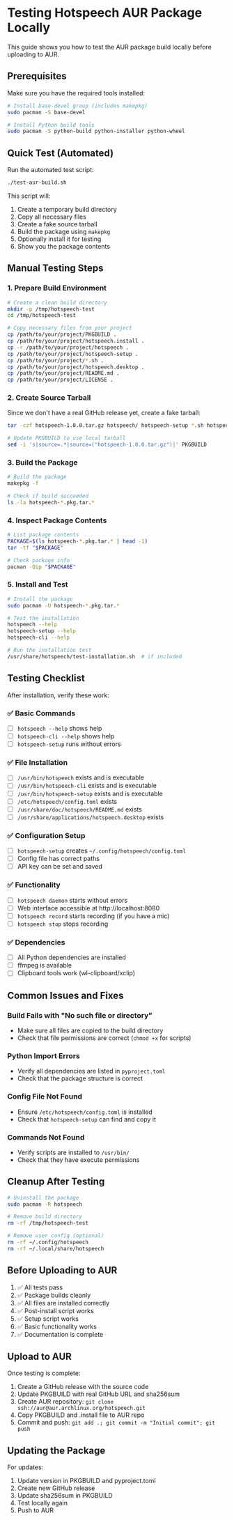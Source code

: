 # Testing Hotspeech AUR Package Locally

This guide shows you how to test the AUR package build locally before uploading to AUR.

## Prerequisites

Make sure you have the required tools installed:

```bash
# Install base-devel group (includes makepkg)
sudo pacman -S base-devel

# Install Python build tools
sudo pacman -S python-build python-installer python-wheel
```

## Quick Test (Automated)

Run the automated test script:

```bash
./test-aur-build.sh
```

This script will:

1. Create a temporary build directory
2. Copy all necessary files
3. Create a fake source tarball
4. Build the package using `makepkg`
5. Optionally install it for testing
6. Show you the package contents

## Manual Testing Steps

### 1. Prepare Build Environment

```bash
# Create a clean build directory
mkdir -p /tmp/hotspeech-test
cd /tmp/hotspeech-test

# Copy necessary files from your project
cp /path/to/your/project/PKGBUILD .
cp /path/to/your/project/hotspeech.install .
cp -r /path/to/your/project/hotspeech .
cp /path/to/your/project/hotspeech-setup .
cp /path/to/your/project/*.sh .
cp /path/to/your/project/hotspeech.desktop .
cp /path/to/your/project/README.md .
cp /path/to/your/project/LICENSE .
```

### 2. Create Source Tarball

Since we don't have a real GitHub release yet, create a fake tarball:

```bash
tar -czf hotspeech-1.0.0.tar.gz hotspeech/ hotspeech-setup *.sh hotspeech.desktop README.md LICENSE

# Update PKGBUILD to use local tarball
sed -i 's|source=.*|source=("hotspeech-1.0.0.tar.gz")|' PKGBUILD
```

### 3. Build the Package

```bash
# Build the package
makepkg -f

# Check if build succeeded
ls -la hotspeech-*.pkg.tar.*
```

### 4. Inspect Package Contents

```bash
# List package contents
PACKAGE=$(ls hotspeech-*.pkg.tar.* | head -1)
tar -tf "$PACKAGE"

# Check package info
pacman -Qip "$PACKAGE"
```

### 5. Install and Test

```bash
# Install the package
sudo pacman -U hotspeech-*.pkg.tar.*

# Test the installation
hotspeech --help
hotspeech-setup --help
hotspeech-cli --help

# Run the installation test
/usr/share/hotspeech/test-installation.sh  # if included
```

## Testing Checklist

After installation, verify these work:

### ✅ Basic Commands

- [ ] `hotspeech --help` shows help
- [ ] `hotspeech-cli --help` shows help
- [ ] `hotspeech-setup` runs without errors

### ✅ File Installation

- [ ] `/usr/bin/hotspeech` exists and is executable
- [ ] `/usr/bin/hotspeech-cli` exists and is executable
- [ ] `/usr/bin/hotspeech-setup` exists and is executable
- [ ] `/etc/hotspeech/config.toml` exists
- [ ] `/usr/share/doc/hotspeech/README.md` exists
- [ ] `/usr/share/applications/hotspeech.desktop` exists

### ✅ Configuration Setup

- [ ] `hotspeech-setup` creates `~/.config/hotspeech/config.toml`
- [ ] Config file has correct paths
- [ ] API key can be set and saved

### ✅ Functionality

- [ ] `hotspeech daemon` starts without errors
- [ ] Web interface accessible at http://localhost:8080
- [ ] `hotspeech record` starts recording (if you have a mic)
- [ ] `hotspeech stop` stops recording

### ✅ Dependencies

- [ ] All Python dependencies are installed
- [ ] ffmpeg is available
- [ ] Clipboard tools work (wl-clipboard/xclip)

## Common Issues and Fixes

### Build Fails with "No such file or directory"

- Make sure all files are copied to the build directory
- Check that file permissions are correct (`chmod +x` for scripts)

### Python Import Errors

- Verify all dependencies are listed in `pyproject.toml`
- Check that the package structure is correct

### Config File Not Found

- Ensure `/etc/hotspeech/config.toml` is installed
- Check that `hotspeech-setup` can find and copy it

### Commands Not Found

- Verify scripts are installed to `/usr/bin/`
- Check that they have execute permissions

## Cleanup After Testing

```bash
# Uninstall the package
sudo pacman -R hotspeech

# Remove build directory
rm -rf /tmp/hotspeech-test

# Remove user config (optional)
rm -rf ~/.config/hotspeech
rm -rf ~/.local/share/hotspeech
```

## Before Uploading to AUR

1. ✅ All tests pass
2. ✅ Package builds cleanly
3. ✅ All files are installed correctly
4. ✅ Post-install script works
5. ✅ Setup script works
6. ✅ Basic functionality works
7. ✅ Documentation is complete

## Upload to AUR

Once testing is complete:

1. Create a GitHub release with the source code
2. Update PKGBUILD with real GitHub URL and sha256sum
3. Create AUR repository: `git clone ssh://aur@aur.archlinux.org/hotspeech.git`
4. Copy PKGBUILD and .install file to AUR repo
5. Commit and push: `git add .; git commit -m "Initial commit"; git push`

## Updating the Package

For updates:

1. Update version in PKGBUILD and pyproject.toml
2. Create new GitHub release
3. Update sha256sum in PKGBUILD
4. Test locally again
5. Push to AUR
